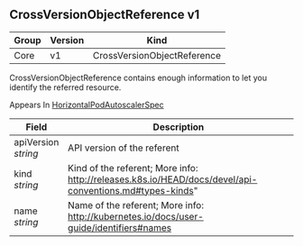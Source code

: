 ## CrossVersionObjectReference v1

Group        | Version     | Kind
------------ | ---------- | -----------
Core | v1 | CrossVersionObjectReference



CrossVersionObjectReference contains enough information to let you identify the referred resource.

<aside class="notice">
Appears In  <a href="#horizontalpodautoscalerspec-v1">HorizontalPodAutoscalerSpec</a> </aside>

Field        | Description
------------ | -----------
apiVersion <br /> *string*  | API version of the referent
kind <br /> *string*  | Kind of the referent; More info: http://releases.k8s.io/HEAD/docs/devel/api-conventions.md#types-kinds"
name <br /> *string*  | Name of the referent; More info: http://kubernetes.io/docs/user-guide/identifiers#names

